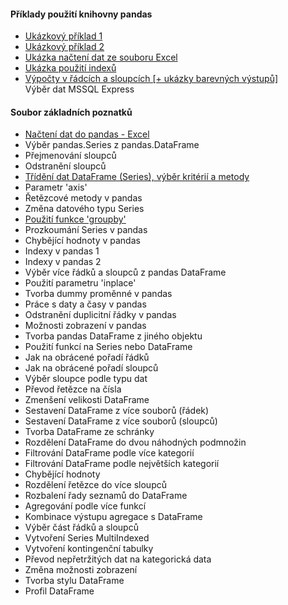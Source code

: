 #### Příklady použití knihovny pandas<br>
- <a href = 'https://nbviewer.jupyter.org/github/mh-Root/python_pandas_jupyter/blob/master/pandas_tutorial_1.ipynb'>Ukázkový příklad 1</a><br>
- <a href = 'https://nbviewer.jupyter.org/github/mh-Root/python_pandas_jupyter/blob/master/pandas_tutorial_2.ipynb'>Ukázkový příklad 2</a><br>
- <a href = 'https://nbviewer.jupyter.org/github/mh-Root/python_pandas_jupyter/blob/master/excel_tutorial.ipynb'>Ukázka načtení dat ze souboru Excel</a><br>
- <a href = 'https://nbviewer.jupyter.org/github/mh-Root/python_pandas_jupyter/blob/master/indexy_1.ipynb'>Ukázka použití indexů</a><br>
- <a href = 'https://nbviewer.jupyter.org/github/mh-Root/python_pandas_jupyter/blob/master/calculated_columns.ipynb'>Výpočty v řádcích a sloupcích [+ ukázky barevných výstupů]</a><br>
Výběr dat MSSQL Express
#### Soubor základních poznatků<br>
- <a href = 'https://nbviewer.jupyter.org/github/mh-Root/python_pandas_jupyter/blob/master/02_read_tabular_data.ipynb'>Načtení dat do pandas - Excel</a><br>
- Výběr pandas.Series z pandas.DataFrame<br>
- Přejmenování sloupců<br>
- Odstranění sloupců<br>
- <a href = 'https://nbviewer.jupyter.org/github/mh-Root/python_pandas_jupyter/blob/master/sorting_data_1.ipynb'>Třídění dat DataFrame (Series), výběr kritérií a metody</a><br>
- Parametr 'axis'<br>
- Řetězcové metody v pandas<br>
- Změna datového typu Series<br>
- <a href = 'https://nbviewer.jupyter.org/github/mh-Root/python_pandas_jupyter/blob/master/pandas_groupby.ipynb'>Použití funkce 'groupby'</a><br>
- Prozkoumání Series v pandas<br>
- Chybějící hodnoty v pandas<br>
- Indexy v pandas 1<br>
- Indexy v pandas 2<br>
- Výběr více řádků a sloupců z pandas DataFrame<br>
- Použití parametru 'inplace'<br>
- Tvorba dummy proměnné v pandas<br>
- Práce s daty a časy v pandas<br>
- Odstranění duplicitní řádky v pandas<br>
- Možnosti zobrazení v pandas<br>
- Tvorba pandas DataFrame z jiného objektu<br>
- Použití funkcí na Series nebo DataFrame<br>
- Jak na obrácené pořadí řádků<br>
- Jak na obrácené pořadí sloupců<br>
- Výběr sloupce podle typu dat<br>
- Převod řetězce na čísla<br>
- Zmenšení velikosti DataFrame<br>
- Sestavení DataFrame z více souborů (řádek)<br>
- Sestavení DataFrame z více souborů (sloupců)<br>
- Tvorba DataFrame ze schránky<br>
- Rozdělení DataFrame do dvou náhodných podmnožin<br>
- Filtrování DataFrame podle více kategorií<br>
- Filtrování DataFrame podle největších kategorií<br>
- Chybějící hodnoty<br>
- Rozdělení řetězce do více sloupců<br>
- Rozbalení řady seznamů do DataFrame<br>
- Agregování podle více funkcí<br>
- Kombinace výstupu agregace s DataFrame<br>
- Výběr část řádků a sloupců<br>
- Vytvoření Series MultiIndexed<br>
- Vytvoření kontingenční tabulky<br>
- Převod nepřetržitých dat na kategorická data<br>
- Změna možnosti zobrazení<br>
- Tvorba stylu DataFrame<br>
- Profil DataFrame<br>
